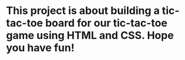 # This project is about building a tic-tac-toe board for our tic-tac-toe game using HTML and CSS. Hope you have fun!
